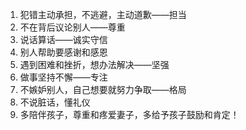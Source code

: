 1. 犯错主动承担，不逃避，主动道歉——担当
2. 不在背后议论别人——尊重
3. 说话算话——诚实守信
4. 别人帮助要感谢和感恩
5. 遇到困难和挫折，想办法解决——坚强
6. 做事坚持不懈——专注
7. 不嫉妒别人，自己想要就努力争取——格局
8. 不说脏话，懂礼仪
9. 多陪伴孩子，尊重和疼爱妻子，多给予孩子鼓励和肯定！
